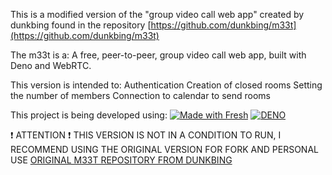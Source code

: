 This is a modified version of the "group video call web app" created by dunkbing found in the repository [https://github.com/dunkbing/m33t](https://github.com/dunkbing/m33t)

The m33t is a:
A free, peer-to-peer, group video call web app, built with Deno and WebRTC.

This version is intended to:
Authentication
Creation of closed rooms
Setting the number of members
Connection to calendar to send rooms

This project is being developed using:
[![Made with Fresh](https://fresh.deno.dev/fresh-badge-dark.svg)](https://fresh.deno.dev)
[![DENO](https://skillicons.dev/icons?i=deno,ts,tailwind&perline=3)](https://skillicons.dev)

:heavy_exclamation_mark: ATTENTION :heavy_exclamation_mark:	
THIS VERSION IS NOT IN A CONDITION TO RUN, I RECOMMEND USING THE ORIGINAL VERSION FOR FORK AND PERSONAL USE [ORIGINAL M33T REPOSITORY FROM DUNKBING](https://github.com/dunkbing/m33t)